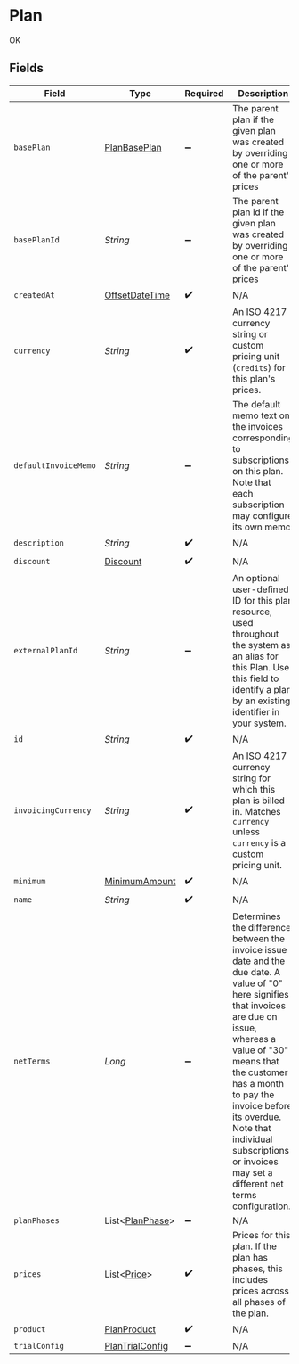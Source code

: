# Plan

OK


## Fields

| Field                                                                                                                                                                                                                                                                                                                                   | Type                                                                                                                                                                                                                                                                                                                                    | Required                                                                                                                                                                                                                                                                                                                                | Description                                                                                                                                                                                                                                                                                                                             |
| --------------------------------------------------------------------------------------------------------------------------------------------------------------------------------------------------------------------------------------------------------------------------------------------------------------------------------------- | --------------------------------------------------------------------------------------------------------------------------------------------------------------------------------------------------------------------------------------------------------------------------------------------------------------------------------------- | --------------------------------------------------------------------------------------------------------------------------------------------------------------------------------------------------------------------------------------------------------------------------------------------------------------------------------------- | --------------------------------------------------------------------------------------------------------------------------------------------------------------------------------------------------------------------------------------------------------------------------------------------------------------------------------------- |
| `basePlan`                                                                                                                                                                                                                                                                                                                              | [PlanBasePlan](../../models/shared/PlanBasePlan.md)                                                                                                                                                                                                                                                                                     | :heavy_minus_sign:                                                                                                                                                                                                                                                                                                                      | The parent plan if the given plan was created by overriding one or more of the parent's prices                                                                                                                                                                                                                                          |
| `basePlanId`                                                                                                                                                                                                                                                                                                                            | *String*                                                                                                                                                                                                                                                                                                                                | :heavy_minus_sign:                                                                                                                                                                                                                                                                                                                      | The parent plan id if the given plan was created by overriding one or more of the parent's prices                                                                                                                                                                                                                                       |
| `createdAt`                                                                                                                                                                                                                                                                                                                             | [OffsetDateTime](https://docs.oracle.com/javase/8/docs/api/java/time/OffsetDateTime.html)                                                                                                                                                                                                                                               | :heavy_check_mark:                                                                                                                                                                                                                                                                                                                      | N/A                                                                                                                                                                                                                                                                                                                                     |
| `currency`                                                                                                                                                                                                                                                                                                                              | *String*                                                                                                                                                                                                                                                                                                                                | :heavy_check_mark:                                                                                                                                                                                                                                                                                                                      | An ISO 4217 currency string or custom pricing unit (`credits`) for this plan's prices.                                                                                                                                                                                                                                                  |
| `defaultInvoiceMemo`                                                                                                                                                                                                                                                                                                                    | *String*                                                                                                                                                                                                                                                                                                                                | :heavy_minus_sign:                                                                                                                                                                                                                                                                                                                      | The default memo text on the invoices corresponding to subscriptions on this plan. Note that each subscription may configure its own memo.                                                                                                                                                                                              |
| `description`                                                                                                                                                                                                                                                                                                                           | *String*                                                                                                                                                                                                                                                                                                                                | :heavy_check_mark:                                                                                                                                                                                                                                                                                                                      | N/A                                                                                                                                                                                                                                                                                                                                     |
| `discount`                                                                                                                                                                                                                                                                                                                              | [Discount](../../models/shared/Discount.md)                                                                                                                                                                                                                                                                                             | :heavy_check_mark:                                                                                                                                                                                                                                                                                                                      | N/A                                                                                                                                                                                                                                                                                                                                     |
| `externalPlanId`                                                                                                                                                                                                                                                                                                                        | *String*                                                                                                                                                                                                                                                                                                                                | :heavy_minus_sign:                                                                                                                                                                                                                                                                                                                      | An optional user-defined ID for this plan resource, used throughout the system as an alias for this Plan. Use this field to identify a plan by an existing identifier in your system.                                                                                                                                                   |
| `id`                                                                                                                                                                                                                                                                                                                                    | *String*                                                                                                                                                                                                                                                                                                                                | :heavy_check_mark:                                                                                                                                                                                                                                                                                                                      | N/A                                                                                                                                                                                                                                                                                                                                     |
| `invoicingCurrency`                                                                                                                                                                                                                                                                                                                     | *String*                                                                                                                                                                                                                                                                                                                                | :heavy_check_mark:                                                                                                                                                                                                                                                                                                                      | An ISO 4217 currency string for which this plan is billed in. Matches `currency` unless `currency` is a custom pricing unit.                                                                                                                                                                                                            |
| `minimum`                                                                                                                                                                                                                                                                                                                               | [MinimumAmount](../../models/shared/MinimumAmount.md)                                                                                                                                                                                                                                                                                   | :heavy_check_mark:                                                                                                                                                                                                                                                                                                                      | N/A                                                                                                                                                                                                                                                                                                                                     |
| `name`                                                                                                                                                                                                                                                                                                                                  | *String*                                                                                                                                                                                                                                                                                                                                | :heavy_check_mark:                                                                                                                                                                                                                                                                                                                      | N/A                                                                                                                                                                                                                                                                                                                                     |
| `netTerms`                                                                                                                                                                                                                                                                                                                              | *Long*                                                                                                                                                                                                                                                                                                                                  | :heavy_minus_sign:                                                                                                                                                                                                                                                                                                                      | Determines the difference between the invoice issue date and the due date. A value of "0" here signifies that invoices are due on issue, whereas a value of "30" means that the customer has a month to pay the invoice before its overdue. Note that individual subscriptions or invoices may set a different net terms configuration. |
| `planPhases`                                                                                                                                                                                                                                                                                                                            | List<[PlanPhase](../../models/shared/PlanPhase.md)>                                                                                                                                                                                                                                                                                     | :heavy_minus_sign:                                                                                                                                                                                                                                                                                                                      | N/A                                                                                                                                                                                                                                                                                                                                     |
| `prices`                                                                                                                                                                                                                                                                                                                                | List<[Price](../../models/shared/Price.md)>                                                                                                                                                                                                                                                                                             | :heavy_check_mark:                                                                                                                                                                                                                                                                                                                      | Prices for this plan. If the plan has phases, this includes prices across all phases of the plan.                                                                                                                                                                                                                                       |
| `product`                                                                                                                                                                                                                                                                                                                               | [PlanProduct](../../models/shared/PlanProduct.md)                                                                                                                                                                                                                                                                                       | :heavy_check_mark:                                                                                                                                                                                                                                                                                                                      | N/A                                                                                                                                                                                                                                                                                                                                     |
| `trialConfig`                                                                                                                                                                                                                                                                                                                           | [PlanTrialConfig](../../models/shared/PlanTrialConfig.md)                                                                                                                                                                                                                                                                               | :heavy_minus_sign:                                                                                                                                                                                                                                                                                                                      | N/A                                                                                                                                                                                                                                                                                                                                     |